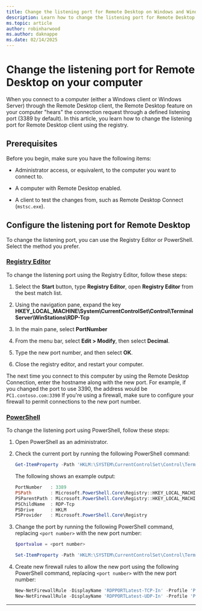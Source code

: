 ```yaml
---
title: Change the listening port for Remote Desktop on Windows and Windows Server
description: Learn how to change the listening port for Remote Desktop client using the registry on Windows and Windows Server.
ms.topic: article
author: robinharwood
ms.author: daknappe
ms.date: 02/14/2025
---
```

# Change the listening port for Remote Desktop on your computer

When you connect to a computer (either a Windows client or Windows Server) through the Remote Desktop client, the Remote Desktop feature on your computer "hears" the connection request through a defined listening port (3389 by default). In this article, you learn how to change the listening port for Remote Desktop client using the registry.

## Prerequisites

Before you begin, make sure you have the following items:

- Administrator access, or equivalent, to the computer you want to connect to.

- A computer with Remote Desktop enabled.

- A client to test the changes from, such as Remote Desktop Connect (`mstsc.exe`).

## Configure the listening port for Remote Desktop

To change the listening port, you can use the Registry Editor or PowerShell. Select the method you prefer.

### [Registry Editor](#tab/regedit)

To change the listening port using the Registry Editor, follow these steps:

1. Select the **Start** button, type **Registry Editor**, open **Registry Editor** from the best match list.

1. Using the navigation pane, expand the key **HKEY_LOCAL_MACHINE\System\CurrentControlSet\Control\Terminal Server\WinStations\RDP-Tcp**

1. In the main pane, select **PortNumber**

1. From the menu bar, select **Edit > Modify**, then select **Decimal**.

1. Type the new port number, and then select **OK**.

1. Close the registry editor, and restart your computer.

The next time you connect to this computer by using the Remote Desktop Connection, enter the hostname along with the new port. For example, if you changed the port to use 3390, the address would be `PC1.contoso.com:3390` If you're using a firewall, make sure to configure your firewall to permit connections to the new port number.

### [PowerShell](#tab/powershell)

To change the listening port using PowerShell, follow these steps:

1. Open PowerShell as an administrator.

1. Check the current port by running the following PowerShell command:

   ```powershell
   Get-ItemProperty -Path 'HKLM:\SYSTEM\CurrentControlSet\Control\Terminal Server\WinStations\RDP-Tcp' -name "PortNumber"
   ```

   The following shows an example output:

   ```powershell
   PortNumber   : 3389
   PSPath       : Microsoft.PowerShell.Core\Registry::HKEY_LOCAL_MACHINE\SYSTEM\CurrentControlSet\Control\Terminal Server\WinStations\RDP-Tcp
   PSParentPath : Microsoft.PowerShell.Core\Registry::HKEY_LOCAL_MACHINE\SYSTEM\CurrentControlSet\Control\Terminal Server\WinStations
   PSChildName  : RDP-Tcp
   PSDrive      : HKLM
   PSProvider   : Microsoft.PowerShell.Core\Registry
   ```

1. Change the port by running the following PowerShell command, replacing `<port number>` with the new port number:

   ```powershell
   $portvalue = <port number>

   Set-ItemProperty -Path 'HKLM:\SYSTEM\CurrentControlSet\Control\Terminal Server\WinStations\RDP-Tcp' -name "PortNumber" -Value $portvalue
   ```

1. Create new firewall rules to allow the new port using the following PowerShell command, replacing `<port number>` with the new port number:

   ```powershell
   New-NetFirewallRule -DisplayName 'RDPPORTLatest-TCP-In' -Profile 'Public' -Direction Inbound -Action Allow -Protocol TCP -LocalPort <port number> 
   New-NetFirewallRule -DisplayName 'RDPPORTLatest-UDP-In' -Profile 'Public' -Direction Inbound -Action Allow -Protocol UDP -LocalPort <port number> 
   ```

---

